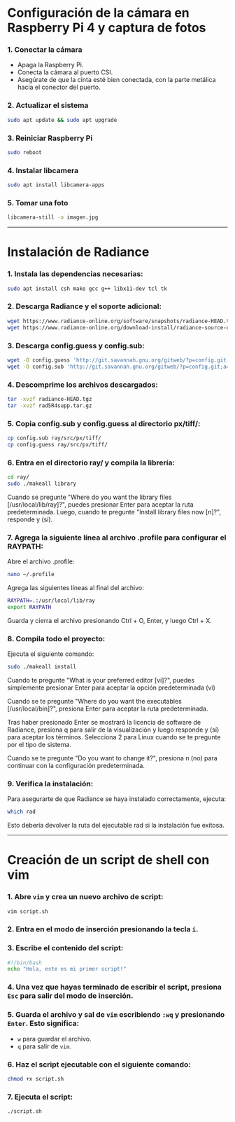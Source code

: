 # Configuración de la cámara en Raspberry Pi 4 y captura de fotos

### 1. Conectar la cámara
- Apaga la Raspberry Pi.
- Conecta la cámara al puerto CSI.
- Asegúrate de que la cinta esté bien conectada, con la parte metálica hacia el conector del puerto.

### 2. Actualizar el sistema
```bash
sudo apt update && sudo apt upgrade
```

### 3. Reiniciar Raspberry Pi
```bash
sudo reboot
```

### 4. Instalar libcamera
```bash
sudo apt install libcamera-apps
```

### 5. Tomar una foto
```bash
libcamera-still -o imagen.jpg
```

---

# Instalación de Radiance 

### 1. Instala las dependencias necesarias:

```bash
sudo apt install csh make gcc g++ libx11-dev tcl tk
```

### 2. Descarga Radiance y el soporte adicional:

```bash
wget https://www.radiance-online.org/software/snapshots/radiance-HEAD.tgz
wget https://www.radiance-online.org/download-install/radiance-source-code/latest-release/rad5R4supp.tar.gz
```

### 3. Descarga config.guess y config.sub:

```bash
wget -O config.guess 'http://git.savannah.gnu.org/gitweb/?p=config.git;a=blob_plain;f=config.guess;hb=HEAD'
wget -O config.sub 'http://git.savannah.gnu.org/gitweb/?p=config.git;a=blob_plain;f=config.sub;hb=HEAD'
```

### 4. Descomprime los archivos descargados:

```bash
tar -xvzf radiance-HEAD.tgz
tar -xvzf rad5R4supp.tar.gz
```

### 5. Copia config.sub y config.guess al directorio px/tiff/:

```bash
cp config.sub ray/src/px/tiff/
cp config.guess ray/src/px/tiff/
```

### 6. Entra en el directorio ray/ y compila la librería:

```bash
cd ray/
sudo ./makeall library
```
Cuando se pregunte "Where do you want the library files [/usr/local/lib/ray]?", puedes presionar Enter para aceptar la ruta predeterminada. Luego, cuando te pregunte "Install library files now [n]?", responde y (sí).

### 7. Agrega la siguiente línea al archivo .profile para configurar el RAYPATH:
Abre el archivo .profile:

```bash
nano ~/.profile
```

Agrega las siguientes líneas al final del archivo:

```bash
RAYPATH=.:/usr/local/lib/ray
export RAYPATH
```
Guarda y cierra el archivo presionando Ctrl + O, Enter, y luego Ctrl + X.

### 8. Compila todo el proyecto:
Ejecuta el siguiente comando:

```bash
sudo ./makeall install
```

Cuando te pregunte "What is your preferred editor [vi]?", puedes simplemente presionar Enter para aceptar la opción predeterminada (vi)

Cuando se te pregunte "Where do you want the executables [/usr/local/bin]?", presiona Enter para aceptar la ruta predeterminada.

Tras haber presionado Enter se mostrará la licencia de software de Radiance, presiona q para salir de la visualización y luego responde y (sí) para aceptar los términos. Selecciona 2 para Linux cuando se te pregunte por el tipo de sistema.

Cuando se te pregunte "Do you want to change it?", presiona n (no) para continuar con la configuración predeterminada.

### 9. Verifica la instalación:
Para asegurarte de que Radiance se haya instalado correctamente, ejecuta:

```bash
which rad
```

Esto debería devolver la ruta del ejecutable rad si la instalación fue exitosa.

---

# Creación de un script de shell con vim

### 1. Abre `vim` y crea un nuevo archivo de script:
```bash
vim script.sh
```

### 2. Entra en el **modo de inserción** presionando la tecla `i`.

### 3. Escribe el contenido del script:
```bash
#!/bin/bash
echo "Hola, este es mi primer script!"
```

### 4. Una vez que hayas terminado de escribir el script, presiona `Esc` para salir del **modo de inserción**.

### 5. Guarda el archivo y sal de `vim` escribiendo `:wq` y presionando `Enter`. Esto significa:
- `w` para guardar el archivo.
- `q` para salir de `vim`.

### 6. Haz el script ejecutable con el siguiente comando:
```bash
chmod +x script.sh
```

### 7. Ejecuta el script:
```bash
./script.sh
```

